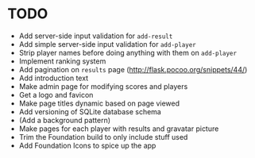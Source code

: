 # TODO

- Add server-side input validation for `add-result`
- Add simple server-side input validation for `add-player`
- Strip player names before doing anything with them on `add-player`
- Implement ranking system
- Add pagination on `results` page (http://flask.pocoo.org/snippets/44/)
- Add introduction text
- Make admin page for modifying scores and players
- Get a logo and favicon
- Make page titles dynamic based on page viewed
- Add versioning of SQLite database schema
- (Add a background pattern)
- Make pages for each player with results and gravatar picture
- Trim the Foundation build to only include stuff used
- Add Foundation Icons to spice up the app
